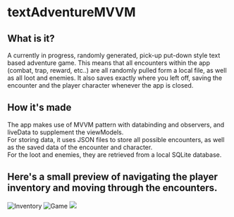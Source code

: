 # textAdventureMVVM

## What is it? ##
A currently in progress, randomly generated, pick-up put-down style text based adventure game. This means that all encounters within the app (combat, trap, reward, etc..) are all randomly pulled form a local file, as well as all loot and enemies. It also saves exactly where you left off, saving the encounter and the player character whenever the app is closed. <br>

## How it's made ##

The app makes use of MVVM pattern with databinding and observers, and liveData to supplement the viewModels. <br>
For storing data, it uses JSON files to store all possible encounters, as well as the saved data of the encounter and character. <br>
For the loot and enemies, they are retrieved from a local SQLite database.

## Here's a small preview of navigating the player inventory and moving through the encounters.

![Inventory](https://media.giphy.com/media/LRY38uiMnhxihA8kqe/giphy.gif) ![Game](https://media.giphy.com/media/M4Ezjf0orJZdO80JP6/giphy.gif) ![](https://media.giphy.com/media/djoFdG46XbOjJaoi0u/giphy.gif)
